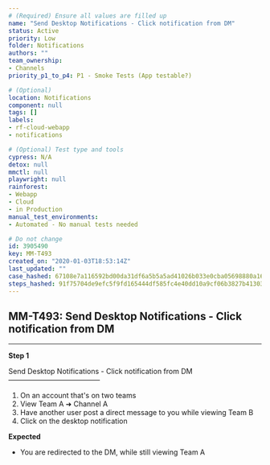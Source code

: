 ```yaml
---
# (Required) Ensure all values are filled up
name: "Send Desktop Notifications - Click notification from DM"
status: Active
priority: Low
folder: Notifications
authors: ""
team_ownership: 
- Channels
priority_p1_to_p4: P1 - Smoke Tests (App testable?)

# (Optional)
location: Notifications
component: null
tags: []
labels: 
- rf-cloud-webapp
- notifications

# (Optional) Test type and tools
cypress: N/A
detox: null
mmctl: null
playwright: null
rainforest: 
- Webapp
- Cloud
- in Production
manual_test_environments: 
- Automated - No manual tests needed

# Do not change
id: 3905490
key: MM-T493
created_on: "2020-01-03T18:53:14Z"
last_updated: ""
case_hashed: 67108e7a116592bd00da31df6a5b5a5ad41026b033e0cba05698880a16c85d2f3d614ba6dd737067a7480f3904db38d1
steps_hashed: 91f75704de9efc5f9fd165444df585fc4e40dd10a9cf06b3827b413033c0c25576f6f85223291fc0a1c681c5234c2714
---
```


<!-- (Auto-generated) Based on frontmatter's "key" and "name" -->

## MM-T493: Send Desktop Notifications - Click notification from DM

---

**Step 1**

Send Desktop Notifications - Click notification from DM\
––––––––––––––––––––––––––

1. On an account that's on two teams
2. View Team A ➜ Channel A
3. Have another user post a direct message to you while viewing Team B
4. Click on the desktop notification

**Expected**

- You are redirected to the DM, while still viewing Team A
